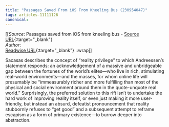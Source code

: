 ```yaml
---
title: "Passages Saved From iOS From Kneeling Bus (230954047)"
tags: articles-11111126
canonical: 
---
```


[[_Source_: Passages saved from iOS from kneeling bus - [Source URL](){:target="_blank"}<br>
_Author_: <br>
[Readwise URL](https://readwise.io/open/230954047){:target="_blank"}
::wrap]]

Sacasas describes the concept of “reality privilege” to which Andreessen’s statement responds: an acknowledgement of a massive and unbridgeable gap between the fortunes of the world’s elites—who live in rich, stimulating real-world environments—and the masses, for whom online life will presumably be “immeasurably richer and more fulfilling than most of the physical and social environment around them in the quote-unquote real world.” Surprisingly, the preferred solution to this rift isn’t to undertake the hard work of improving reality itself, or even just making it more user-friendly, but instead an absurd, defeatist pronouncement that reality stubbornly refuses to “get good” and a subsequent attempt to reframe escapism as a form of primary existence—to burrow deeper into abstraction.
